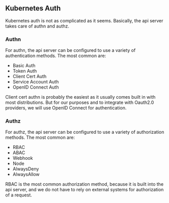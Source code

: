 ## Kubernetes Auth

Kubernetes auth is not as complicated as it seems. Basically, the api server takes care of authn and authz.

### Authn

For authn, the api server can be configured to use a variety of authentication methods. The most common are:

- Basic Auth
- Token Auth
- Client Cert Auth
- Service Account Auth
- OpenID Connect Auth

Client cert authn is probably the easiest as it usually comes built in with most distributions. But for our purposes and to integrate with Oauth2.0 providers, we will use OpenID Connect for authentication.

### Authz

For authz, the api server can be configured to use a variety of authorization methods. The most common are:

- RBAC
- ABAC
- Webhook
- Node
- AlwaysDeny
- AlwaysAllow

RBAC is the most common authorization method, because it is built into the api server, and we do not have to rely on external systems for authorization of a request.
